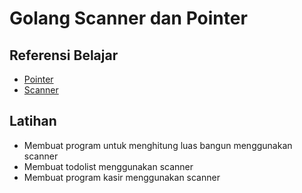 # Golang Scanner dan Pointer

## Referensi Belajar

- [Pointer](https://dasarpemrogramangolang.novalagung.com/A-pointer.html)
- [Scanner](https://www.geeksforgeeks.org/fmt-scan-function-in-golang-with-examples/)

## Latihan

- Membuat program untuk menghitung luas bangun menggunakan scanner
- Membuat todolist menggunakan scanner
- Membuat program kasir menggunakan scanner
